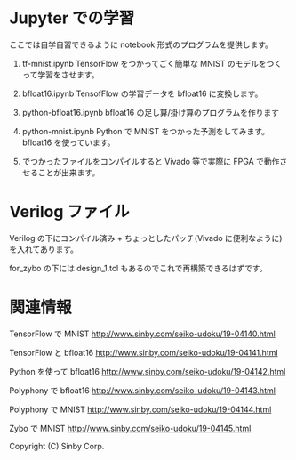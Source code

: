 # Jupyter での学習

ここでは自学自習できるように notebook 形式のプログラムを提供します。
1. tf-mnist.ipynb
   TensorFlow をつかってごく簡単な MNIST のモデルをつくって学習をさせます。
2. bfloat16.ipynb
   TensofFlow の学習データを bfloat16 に変換します。
3. python-bfloat16.ipynb
   bfloat16 の足し算/掛け算のプログラムを作ります
4. python-mnist.ipynb
   Python で MNIST をつかった予測をしてみます。bfloat16 を使っています。
       
4. でつかったファイルをコンパイルすると Vivado 等で実際に FPGA で動作させることが出来ます。

# Verilog ファイル
Verilog の下にコンパイル済み + ちょっとしたパッチ(Vivado に便利なように)
を入れてあります。

for_zybo の下には design_1.tcl もあるのでこれで再構築できるはずです。


# 関連情報
TensorFlow で MNIST
   http://www.sinby.com/seiko-udoku/19-04140.html

TensorFlow と bfloat16
   http://www.sinby.com/seiko-udoku/19-04141.html

Python を使って bfloat16
   http://www.sinby.com/seiko-udoku/19-04142.html

Polyphony で bfloat16
   http://www.sinby.com/seiko-udoku/19-04143.html

Polyphony で MNIST
   http://www.sinby.com/seiko-udoku/19-04144.html

Zybo で MNIST
   http://www.sinby.com/seiko-udoku/19-04145.html

Copyright (C) Sinby Corp.
